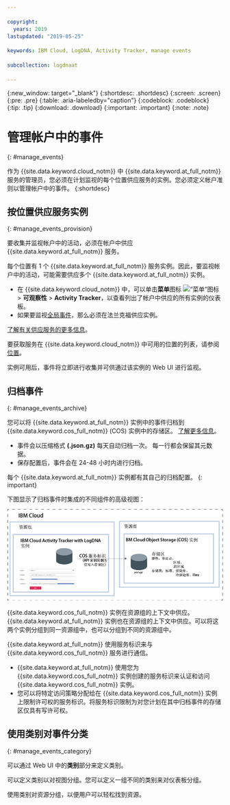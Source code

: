 ```yaml
---

copyright:
  years: 2019
lastupdated: "2019-05-25"

keywords: IBM Cloud, LogDNA, Activity Tracker, manage events

subcollection: logdnaat

---
```


{:new_window: target="_blank"}
{:shortdesc: .shortdesc}
{:screen: .screen}
{:pre: .pre}
{:table: .aria-labeledby="caption"}
{:codeblock: .codeblock}
{:tip: .tip}
{:download: .download}
{:important: .important}
{:note: .note}


# 管理帐户中的事件
{: #manage_events}

作为 {{site.data.keyword.cloud_notm}} 中 {{site.data.keyword.at_full_notm}} 服务的管理员，您必须在计划监视的每个位置供应服务的实例。您必须定义帐户准则以管理帐户中的事件。
{:shortdesc}


## 按位置供应服务实例
{: #manage_events_provision}

要收集并监视帐户中的活动，必须在帐户中供应 {{site.data.keyword.at_full_notm}} 服务。 

每个位置有 1 个 {{site.data.keyword.at_full_notm}} 服务实例。因此，要监视帐户中的活动，可能需要供应多个 {{site.data.keyword.at_full_notm}} 实例。 

* 在 {{site.data.keyword.cloud_notm}} 中，可以单击**菜单**图标 ![“菜单”图标](../icons/icon_hamburger.svg) > **可观察性** > **Activity Tracker**，以查看列出了帐户中供应的所有实例的仪表板。 
* 如果要监视[全局事件](/docs/services/Activity-Tracker-with-LogDNA?topic=logdnaat-monitor_events#mon_def_global)，那么必须在法兰克福供应实例。 


[了解有关供应服务的更多信息](/docs/services/Activity-Tracker-with-LogDNA?topic=logdnaat-provision)。

要获取服务在 {{site.data.keyword.cloud_notm}} 中可用的位置的列表，请参阅[位置](/docs/services/Activity-Tracker-with-LogDNA?topic=logdnaat-regions)。

实例可用后，事件将立即进行收集并可供通过该实例的 Web UI 进行监视。



## 归档事件
{: #manage_events_archive}

您可以将 {{site.data.keyword.at_full_notm}} 实例中的事件归档到 {{site.data.keyword.cos_full_notm}} (COS) 实例中的存储区。
[了解更多信息](/docs/services/Activity-Tracker-with-LogDNA?topic=logdnaat-archiving)。

* 事件会以压缩格式 **(.json.gz)** 每天自动归档一次。 每一行都会保留其元数据。
* 保存配置后，事件会在 24-48 小时内进行归档。 

每个 {{site.data.keyword.at_full_notm}} 实例都有其自己的归档配置。
{: important}

下图显示了归档事件时集成的不同组件的高级视图：

![高级视图归档事件](images/archive.png "高级视图归档事件")

{{site.data.keyword.cos_full_notm}} 实例在资源组的上下文中供应。 {{site.data.keyword.at_full_notm}} 实例也在资源组的上下文中供应。可以将这两个实例分组到同一资源组中，也可以分组到不同的资源组中。 

{{site.data.keyword.at_full_notm}} 使用服务标识来与 {{site.data.keyword.cos_full_notm}} 服务进行通信。
* {{site.data.keyword.at_full_notm}} 使用您为 {{site.data.keyword.cos_full_notm}} 实例创建的服务标识来认证和访问 {{site.data.keyword.cos_full_notm}} 实例。 
* 您可以将特定访问策略分配给在 {{site.data.keyword.cos_full_notm}} 实例上限制许可权的服务标识。将服务标识限制为对您计划在其中归档事件的存储区仅具有写许可权。


## 使用类别对事件分类
{: #manage_events_category}

可以通过 Web UI 中的**类别**部分来定义类别。 

可以定义类别以对视图分组。您可以定义一组不同的类别来对仪表板分组。

使用类别对资源分组，以便用户可以轻松找到资源。 








